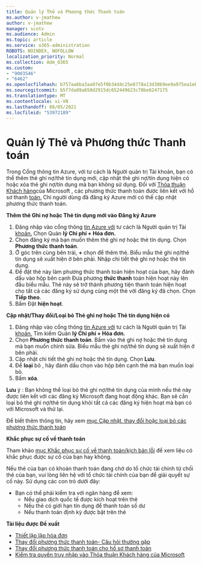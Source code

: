 ```yaml
---
title: Quản lý Thẻ và Phương thức Thanh toán
ms.author: v-jmathew
author: v-jmathew
manager: scotv
ms.audience: Admin
ms.topic: article
ms.service: o365-administration
ROBOTS: NOINDEX, NOFOLLOW
localization_priority: Normal
ms.collection: Adm_O365
ms.custom:
- "9003546"
- "6462"
ms.openlocfilehash: b757aa6ba3aa97e5f0b34d4c25e8778a13d30b9ee9a975ea1eb28a6afba4f8c7
ms.sourcegitcommit: b5f7da89a650d2915dc652449623c78be6247175
ms.translationtype: MT
ms.contentlocale: vi-VN
ms.lasthandoff: 08/05/2021
ms.locfileid: "53972189"
---
```

# <a name="manage-card-and-payment-method"></a>Quản lý Thẻ và Phương thức Thanh toán

Trong Cổng thông tin Azure, với tư cách là Người quản trị Tài khoản, bạn có thể thêm thẻ ghi nợ/thẻ tín dụng mới, cập nhật thẻ ghi nợ/tín dụng hiện có hoặc xóa thẻ ghi nợ/tín dụng mà bạn không sử dụng. Đối với [Thỏa thuận Khách hàng](https://docs.microsoft.com/azure/billing/billing-how-to-change-credit-card?WT.mc_id=Portal-Microsoft_Azure_Support#check-access-to-a-microsoft-customer-agreement)của Microsoft , các phương thức thanh toán được liên kết với hồ sơ thanh [toán.](https://docs.microsoft.com/azure/billing/billing-how-to-change-credit-card?WT.mc_id=Portal-Microsoft_Azure_Support#change-payment-method-for-a-billing-profile) Chỉ người dùng đã đăng ký Azure mới có thể cập nhật phương thức thanh toán.

**Thêm thẻ Ghi nợ hoặc Thẻ tín dụng mới vào Đăng ký Azure**

1. Đăng nhập vào cổng thông [tin Azure với](https://ms.portal.azure.com/) tư cách là Người quản trị Tài [khoản.](https://docs.microsoft.com/azure/cost-management-billing/manage/billing-subscription-transfer?WT.mc_id=Portal-Microsoft_Azure_Support#whoisaa) Chọn Quản **lý Chi phí + Hóa đơn.**
2. Chọn đăng ký mà bạn muốn thêm thẻ ghi nợ hoặc thẻ tín dụng. Chọn **Phương thức thanh toán**.
3. Ở góc trên cùng bên trái, **+** chọn để thêm thẻ. Biểu mẫu thẻ ghi nợ/thẻ tín dụng sẽ xuất hiện ở bên phải. Nhập chi tiết thẻ ghi nợ hoặc thẻ tín dụng.
4. Để đặt thẻ này làm phương thức thanh toán hiện hoạt của bạn, hãy đánh dấu vào hộp bên cạnh Đưa phương **thức thanh** toán hiện hoạt này lên đầu biểu mẫu. Thẻ này sẽ trở thành phương tiện thanh toán hiện hoạt cho tất cả các đăng ký sử dụng cùng một thẻ với đăng ký đã chọn. Chọn **Tiếp theo**.
5. Bấm Đặt **hiện hoạt**. 
 
**Cập nhật/Thay đổi/Loại bỏ Thẻ ghi nợ hoặc Thẻ tín dụng hiện có**

1.  Đăng nhập vào cổng thông [tin Azure với](https://portal.azure.com/) tư cách là Người quản trị Tài [khoản.](https://docs.microsoft.com/azure/billing/billing-subscription-transfer?WT.mc_id=Portal-Microsoft_Azure_Support#whoisaa) Tìm kiếm Quản **lý Chi phí + Hóa đơn.**
2.  Chọn **Phương thức thanh toán**. Bấm vào thẻ ghi nợ hoặc thẻ tín dụng mà bạn muốn chỉnh sửa. Biểu mẫu thẻ ghi nợ/thẻ tín dụng sẽ xuất hiện ở bên phải.
3.  Cập nhật chi tiết thẻ ghi nợ hoặc thẻ tín dụng. Chọn **Lưu**.
4.  Để **loại** bỏ , hãy đánh dấu chọn vào hộp bên cạnh thẻ mà bạn muốn loại bỏ.
5.  Bấm **xóa**.

**Lưu** ý : Bạn không thể loại bỏ thẻ ghi nợ/thẻ tín dụng của mình nếu thẻ này được liên kết với các đăng ký Microsoft đang hoạt động khác. Bạn sẽ cần loại bỏ thẻ ghi nợ/thẻ tín dụng khỏi tất cả các đăng ký hiện hoạt mà bạn có với Microsoft và thử lại.

Để biết thêm thông tin, hãy xem [mục Cập nhật, thay đổi hoặc loại bỏ các phương thức thanh toán](https://docs.microsoft.com/azure/billing/billing-how-to-change-credit-card?WT.mc_id=Portal-Microsoft_Azure_Support)

**Khắc phục sự cố về thanh toán**

Tham khảo [mục Khắc phục sự cố về thanh toán/kịch bản lỗi](https://docs.microsoft.com/azure/cost-management-billing/manage/billing-troubleshoot-azure-payment-issues) để xem liệu có khắc phục được sự cố của bạn hay không.

Nếu thẻ của bạn có khoản thanh toán đang chờ do tổ chức tài  chính từ chối thẻ của bạn, vui lòng liên hệ với tổ chức tài chính của bạn để giải quyết sự cố này. Sử dụng các con trỏ dưới đây:

- Bạn có thể phải kiểm tra với ngân hàng để xem: 
    - Nếu giao dịch quốc tế được kích hoạt trên thẻ
    - Nếu thẻ có giới hạn tín dụng để thanh toán số dư
    - Nếu thanh toán định kỳ được bật trên thẻ

**Tài liệu được Đề xuất**

- [Thiết lập lập hóa đơn](https://docs.microsoft.com/azure/cost-management-billing/manage/pay-by-invoice)
- [Thay đổi phương thức thanh toán- Câu hỏi thường gặp](https://docs.microsoft.com/azure/cost-management-billing/manage/change-credit-card?WT.mc_id=Portal-Microsoft_Azure_Support#frequently-asked-questions)
- [Thay đổi phương thức thanh toán cho hồ sơ thanh toán](https://docs.microsoft.com/azure/cost-management-billing/manage/change-credit-card?WT.mc_id=Portal-Microsoft_Azure_Support#change-payment-method-for-a-billing-profile)
- [Kiểm tra quyền truy nhập vào Thỏa thuận Khách hàng của Microsoft](https://docs.microsoft.com/azure/cost-management-billing/manage/change-credit-card?WT.mc_id=Portal-Microsoft_Azure_Support#check-access-to-a-microsoft-customer-agreement)
